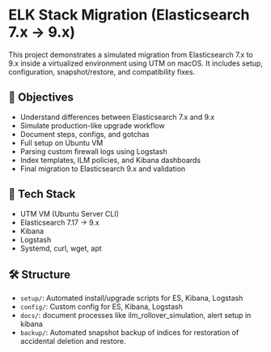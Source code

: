 # ELK Stack Migration (Elasticsearch 7.x → 9.x)

This project demonstrates a simulated migration from Elasticsearch 7.x to 9.x inside a virtualized environment using UTM on macOS. It includes setup, configuration, snapshot/restore, and compatibility fixes.


## 🎯 Objectives
- Understand differences between Elasticsearch 7.x and 9.x
- Simulate production-like upgrade workflow
- Document steps, configs, and gotchas
- Full setup on Ubuntu VM
- Parsing custom firewall logs using Logstash
- Index templates, ILM policies, and Kibana dashboards
- Final migration to Elasticsearch 9.x and validation

## 🧰 Tech Stack
- UTM VM (Ubuntu Server CLI)
- Elasticsearch 7.17 → 9.x
- Kibana
- Logstash 
- Systemd, curl, wget, apt

## 🛠️ Structure
- `setup/`: Automated install/upgrade scripts for ES, Kibana, Logstash
- `config/`: Custom config for ES, Kibana, Logstash
- `docs/`: document processes like ilm_rollover_simulation, alert setup in kibana
- `backup/`: Automated snapshot backup of indices for restoration of accidental deletion and restore.

